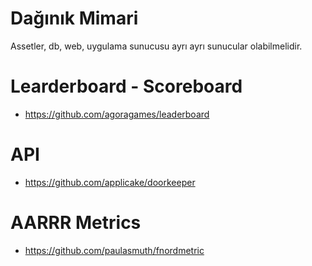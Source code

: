 # Dağınık Mimari

Assetler, db, web, uygulama sunucusu ayrı ayrı sunucular olabilmelidir.

# Learderboard - Scoreboard

* https://github.com/agoragames/leaderboard

# API

* https://github.com/applicake/doorkeeper

# AARRR Metrics

* https://github.com/paulasmuth/fnordmetric
